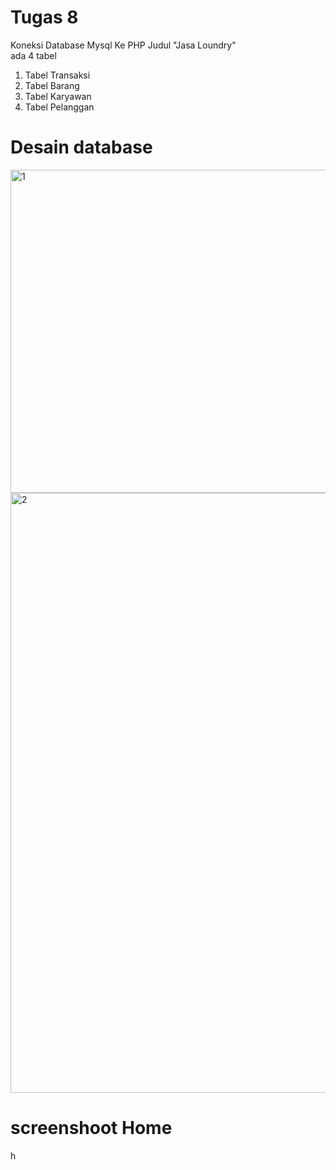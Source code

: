 # Tugas 8

Koneksi Database Mysql Ke PHP
Judul "Jasa Loundry"
<br>
ada 4 tabel <br>
1. Tabel Transaksi <br>
2. Tabel Barang <br>
3. Tabel Karyawan <br>
4. Tabel Pelanggan <br>
            
# Desain database

<img width="517" alt="1" src="https://user-images.githubusercontent.com/81343412/119429300-c8d2ab80-bd38-11eb-8918-c749a970867b.PNG">
<img width="960" alt="2" src="https://user-images.githubusercontent.com/81343412/119432676-f6baee80-bd3e-11eb-9c2e-fddd70bc266a.PNG">
            
# screenshoot Home

h
